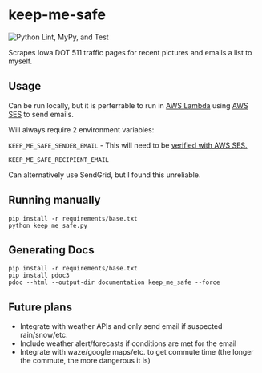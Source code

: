 # keep-me-safe
![Python Lint, MyPy, and Test](https://github.com/Pachwenko/keep-me-safe/workflows/Python%20Lint,%20MyPy,%20and%20Test/badge.svg)

Scrapes Iowa DOT 511 traffic pages for recent pictures and emails a list to myself.

## Usage

Can be run locally, but it is perferrable to run in [AWS Lambda](https://aws.amazon.com/lambda/) using [AWS SES](https://aws.amazon.com/ses/) to send emails.

Will always require 2 environment variables:

`KEEP_ME_SAFE_SENDER_EMAIL` - This will need to be [verified with AWS SES.](https://docs.aws.amazon.com/ses/latest/DeveloperGuide/verify-email-addresses.html)

`KEEP_ME_SAFE_RECIPIENT_EMAIL`

Can alternatively use SendGrid, but I found this unreliable.

## Running manually
```
pip install -r requirements/base.txt
python keep_me_safe.py
```

## Generating Docs

```
pip install -r requirements/base.txt
pip install pdoc3
pdoc --html --output-dir documentation keep_me_safe --force
```

## Future plans

- Integrate with weather APIs and only send email if suspected rain/snow/etc.
- Include weather alert/forecasts if conditions are met for the email
- Integrate with waze/google maps/etc. to get commute time (the longer the commute, the more dangerous it is)
